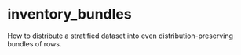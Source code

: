 # inventory_bundles
How to distribute a stratified dataset into even distribution-preserving bundles of rows. 

